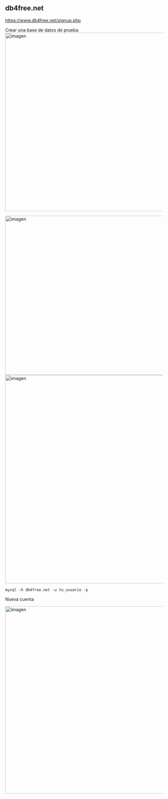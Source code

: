 ## db4free.net
https://www.db4free.net/signup.php

Crear una base de datos de prueba
<img width="1178" height="571" alt="imagen" src="https://github.com/user-attachments/assets/3ae7e506-0cf6-4763-91ee-5d089350e9cc" />

<img width="1029" height="509" alt="imagen" src="https://github.com/user-attachments/assets/598344b8-63b2-4feb-8f8e-2f91e88a4924" />

<img width="1362" height="666" alt="imagen" src="https://github.com/user-attachments/assets/4e03399d-55ff-4e7d-af88-1bffb8aad940" />

```
mysql -h db4free.net -u tu_usuario -p
```
Nueva cuenta

<img width="1056" height="599" alt="imagen" src="https://github.com/user-attachments/assets/cca47af3-4a79-418a-879b-52fa17405ee9" />
